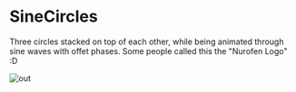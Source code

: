 # SineCircles

Three circles stacked on top of each other, while being animated through sine waves with offet phases. Some people called this the "Nurofen Logo" :D

![out](https://github.com/IceCreeper28/PerfectLoops/SineCircles/out/out.gif)

